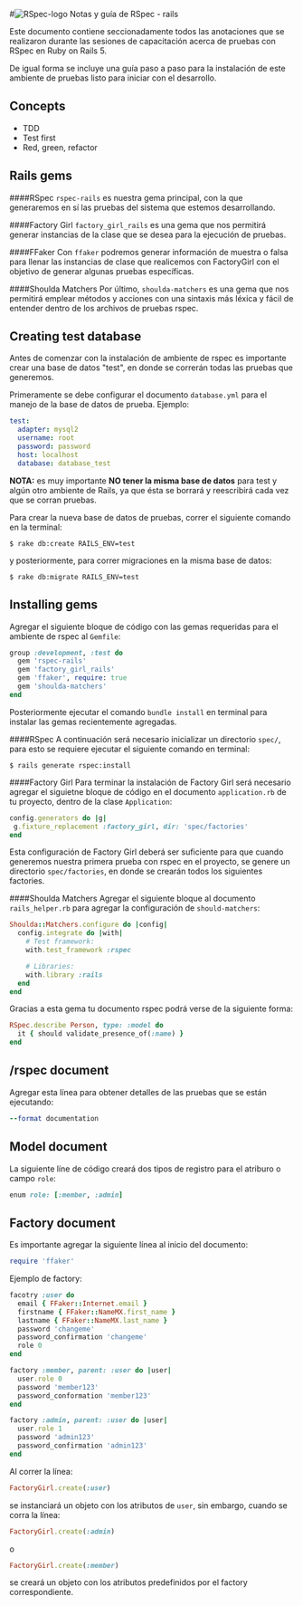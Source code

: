 #![RSpec-logo](http://rspec.info/images/logo.png) Notas y guía de RSpec - rails

Este documento contiene seccionadamente todos las anotaciones que se realizaron durante las sesiones de capacitación acerca de pruebas
con RSpec en Ruby on Rails 5.

De igual forma se incluye una guía paso a paso para la instalación de este ambiente de pruebas listo para iniciar con el desarrollo.



Concepts
---
- TDD
- Test first
- Red, green, refactor



Rails gems
---
####RSpec
`rspec-rails` es nuestra gema principal, con la que generaremos en sí las pruebas del sistema que estemos desarrollando.

####Factory Girl
`factory_girl_rails` es una gema que nos permitirá generar instancias de la clase que se desea para la ejecución de pruebas.

####FFaker
Con `ffaker` podremos generar información de muestra o falsa para llenar las instancias de clase que realicemos con
FactoryGirl con el objetivo de generar algunas pruebas específicas.

####Shoulda Matchers
Por último, `shoulda-matchers` es una gema que nos permitirá emplear métodos y acciones con una sintaxis más léxica y fácil
de entender dentro de los archivos de pruebas rspec.



Creating test database
---
Antes de comenzar con la instalación de ambiente de rspec es importante crear una base de datos "test",
en donde se correrán todas las pruebas que generemos.

Primeramente se debe configurar el documento `database.yml` para el manejo de la base de datos de prueba. Ejemplo:

```yml
test:
  adapter: mysql2
  username: root
  password: password
  host: localhost
  database: database_test
```

**NOTA:** es muy importante **NO tener la misma base de datos** para test y algún otro ambiente de Rails, ya que ésta se borrará
y reescribirá cada vez que se corran pruebas.

Para crear la nueva base de datos de pruebas, correr el siguiente comando en la terminal:

```
$ rake db:create RAILS_ENV=test
```

y posteriormente, para correr migraciones en la misma base de datos:

```
$ rake db:migrate RAILS_ENV=test
```



Installing gems
---
Agregar el siguiente bloque de código con las gemas requeridas para el ambiente de rspec al `Gemfile`:

```ruby
group :development, :test do
  gem 'rspec-rails'
  gem 'factory_girl_rails'
  gem 'ffaker', require: true
  gem 'shoulda-matchers'
end
```

Posteriormente ejecutar el comando `bundle install` en terminal para instalar las gemas recientemente agregadas.

####RSpec
A continuación será necesario inicializar un directorio `spec/`, para esto se requiere ejecutar el siguiente comando en terminal:

```
$ rails generate rspec:install
```

####Factory Girl
Para terminar la instalación de Factory Girl será necesario agregar el siguietne bloque de código en el documento `application.rb`
de tu proyecto, dentro de la clase `Application`:

 ```ruby
config.generators do |g|
  g.fixture_replacement :factory_girl, dir: 'spec/factories'
end
```

Esta configuración de Factory Girl deberá ser suficiente para que cuando generemos nuestra primera prueba con rspec en el proyecto,
se genere un directorio `spec/factories`, en donde se crearán todos los siguientes factories.

####Shoulda Matchers
Agregar el siguiente bloque al documento `rails_helper.rb` para agregar la configuración de `should-matchers`:

```ruby
Shoulda::Matchers.configure do |config|
  config.integrate do |with|
    # Test framework:
    with.test_framework :rspec

    # Libraries:
    with.library :rails
  end
end
```

Gracias a esta gema tu documento rspec podrá verse de la siguiente forma:

```ruby
RSpec.describe Person, type: :model do
  it { should validate_presence_of(:name) }
end
```



/rspec document
---
Agregar esta línea para obtener detalles de las pruebas que se están ejecutando:

```ruby
--format documentation
```



Model document
---
La siguiente líne de código creará dos tipos de registro para el atriburo o campo `role`:

```ruby
enum role: [:member, :admin]
```



Factory document
---
Es importante agregar la siguiente línea al inicio del documento:

```ruby
require 'ffaker'
```

Ejemplo de factory:

```ruby
facotry :user do
  email { FFaker::Internet.email }
  firstname { FFaker::NameMX.first_name }
  lastname { FFaker::NameMX.last_name }
  password 'changeme'
  password_confirmation 'changeme'
  role 0
end

factory :member, parent: :user do |user|
  user.role 0
  password 'member123'
  password_conformation 'member123'
end

factory :admin, parent: :user do |user|
  user.role 1
  password 'admin123'
  password_confirmation 'admin123'
end
```

Al correr la línea:

```ruby
FactoryGirl.create(:user)
```

se instanciará un objeto con los atributos de `user`, sin embargo, cuando se corra la línea:

```ruby
FactoryGirl.create(:admin)
```

o

```ruby
FactoryGirl.create(:member)
```

se creará un objeto con los atributos predefinidos por el factory correspondiente.